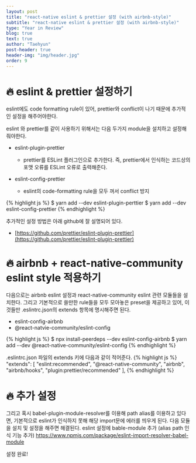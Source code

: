 ```yaml
---
layout: post
title: "react-native eslint & prettier 설정 (with airbnb-style)"
subtitle: "react-native eslint & prettier 설정 (with airbnb-style)"
type: "Year in Review"
blog: true
text: true
author: "Taehyun"
post-header: true
header-img: "img/header.jpg"
order: 9
---
```


# 🔥 eslint & prettier 설정하기
eslint에도 code formatting rule이 있어, prettier와 conflict이 나기 때문에 추가적인 설정을 해주어야한다.

eslint 와 prettier를 같이 사용하기 위해서는 다음 두가지 module을 설치하고 설정해줘야한다.
  * eslint-plugin-prettier
    * prettier를 ESLint 플러그인으로 추가한다. 즉, prettier에서 인식하는 코드상의 포맷 오류를 ESLint 오류로 출력해준다.

  * eslint-config-prettier
    * eslint의 code-formatting rule을 모두 꺼서 conflict 방지

{% highlight js %}
$ yarn add --dev eslint-plugin-perttier
$ yarn add --dev eslint-config-prettier
{% endhighlight %}

추가적인 설정 방법은 아래 github에 잘 설명되어 있다.

* [https://github.com/prettier/eslint-plugin-prettier](https://github.com/prettier/eslint-plugin-prettier)

# 🔥 airbnb + react-native-community eslint style 적용하기
다음으로는 airbnb eslint 설정과 react-native-community eslint 관련 모듈들을 설치한다.
그리고 기본적으로 쓸만한 rule들을 모두 모아놓은 preset을 제공하고 있어, 이것들만 .eslintrc.json의 extends 항목에 명시해주면 된다.

* eslint-config-airbnb
* @react-natvie-community/eslint-config

{% highlight js %}
$ npx install-peerdeps --dev eslint-config-airbnb
$ yarn add --dev @react-native-community/eslint-config
{% endhighlight %}

.eslintrc.json 파일의 extends 키에 다음과 같이 적어준다.
{% highlight js %}
"extends": [
    "eslint:recommended",
    "@react-native-community",
    "airbnb",
    "airbnb/hooks",
    "plugin:prettier/recommended"
],
{% endhighlight %}

# 🔥 추가 설정
그리고 혹시 babel-plugin-module-resolver를 이용해 path alias를 이용하고 있다면, 기본적으로 eslint가 인식하지 못해 해당 import문에 에러를 띄우게 된다.
다음 모듈을 설치 및 설정을 해주면 해결된다.
eslint 설정에 bable-module 추가 (alias path 인식 기능 추가)
[ https://www.npmjs.com/package/eslint-import-resolver-babel-module ](https://www.npmjs.com/package/eslint-import-resolver-babel-module)

설정 완료!